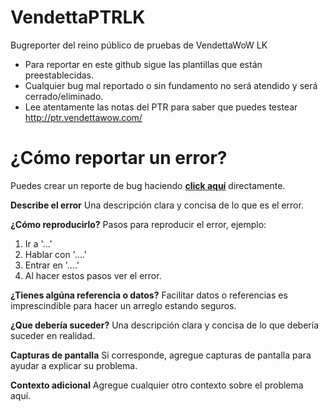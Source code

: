 # VendettaPTRLK
Bugreporter del reino público de pruebas de VendettaWoW LK

- Para reportar en este github sigue las plantillas que están preestablecidas.
- Cualquier bug mal reportado o sin fundamento no será atendido y será cerrado/eliminado.
- Lee atentamente las notas del PTR para saber que puedes testear http://ptr.vendettawow.com/


# ¿Cómo reportar un error?
Puedes crear un reporte de bug haciendo [**click aquí**](https://github.com/MeluS/VendettaPTRLK/issues/new) directamente.

**Describe el error**
Una descripción clara y concisa de lo que es el error.

**¿Cómo reproducirlo?**
Pasos para reproducir el error, ejemplo:
1. Ir a '...'
2. Hablar con '....'
3. Entrar en '....'
4. Al hacer estos pasos ver el error.

**¿Tienes algúna referencia o datos?**
Facilitar datos o referencias es imprescindible para hacer un arreglo estando seguros.

**¿Que debería suceder?**
Una descripción clara y concisa de lo que debería suceder en realidad.

**Capturas de pantalla**
Si corresponde, agregue capturas de pantalla para ayudar a explicar su problema.

**Contexto adicional**
Agregue cualquier otro contexto sobre el problema aquí.

